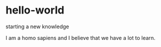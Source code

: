 # hello-world
starting a new knowledge

I am a homo sapiens and I believe that we have a lot to learn.
